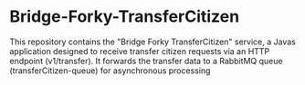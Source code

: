 # Bridge-Forky-TransferCitizen

This repository contains the "Bridge Forky TransferCitizen" service, a Javas application designed to receive transfer citizen requests via an HTTP endpoint (v1/transfer). It forwards the transfer data to a RabbitMQ queue (transferCitizen-queue) for asynchronous processing

